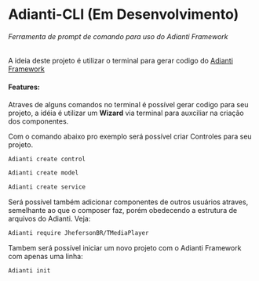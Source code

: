 # Adianti-CLI (Em Desenvolvimento)
###### Ferramenta de prompt de comando para uso do Adianti Framework

A ideia deste projeto é utilizar o terminal para gerar codigo do [Adianti Framework](https://www.adianti.com.br/framework "Adianti Framework")

#### Features:
Atraves de alguns comandos no terminal é possível gerar codigo para seu projeto, a idéia é utilizar um **Wizard** via terminal para auxciliar na criação dos componentes.

Com o comando abaixo pro exemplo será possível criar Controles para seu projeto.

```bash
Adianti create control
```

```bash
Adianti create model
```

```bash
Adianti create service
```
Será possível também adicionar componentes de outros usuários atraves, semelhante ao que o composer faz, porém obedecendo a estrutura de arquivos do Adianti. 
Veja:
```bash
Adianti require JhefersonBR/TMediaPlayer
```
Tambem será possível iniciar um novo projeto com o Adianti Framework com apenas uma linha:
```bash
Adianti init
```